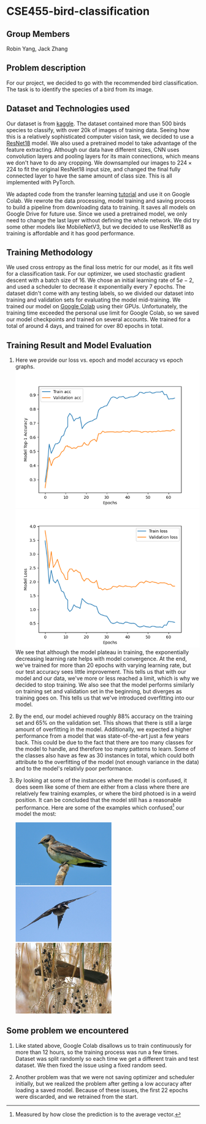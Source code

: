 # CSE455-bird-classification

## Group Members
Robin Yang, Jack Zhang

## Problem description
For our project, we decided to go with the recommended bird classification. The task is to identify the species of a bird from its image.

## Dataset and Technologies used
Our dataset is from [kaggle](https://www.kaggle.com/c/birds-22wi/data). The dataset contained more than 500 birds species to classify, with over 20k of images of training data.
Seeing how this is a relatively sophisticated computer vision task, we decided to use a [ResNet18](https://arxiv.org/abs/1512.03385) model. We also used a pretrained model to take advantage of the feature extracting. Although our data have different sizes, CNN uses convolution layers and pooling layers for its main connections, which means we don't have to do any cropping. We downsampled our images to $224 \times 224$ to fit the original ResNet18 input size, and changed the final fully connected layer to have the same amount of class size. This is all implemented with PyTorch.

We adapted code from the transfer learning [tutorial](https://pytorch.org/tutorials/beginner/transfer_learning_tutorial.html)
and use it on Google Colab. We rewrote the data processing, model training and saving
process to build a pipeline from downloading data to training. It saves all models
on Google Drive for future use. Since we used a pretrained model, we only need
to change the last layer without defining the whole network. We did try some other
models like MobileNetV3, but we decided to use ResNet18 as training is affordable
and it has good performance.

## Training Methodology
We used cross entropy as the final loss metric for our model, as it fits well for a classification task. For our optimizer, we used stochastic gradient descent with a batch size of 16. We chose an initial learning rate of $5e-2$, and used a scheduler to decrease it exponentially every 7 epochs. The dataset didn't come with any testing labels, so we divided our dataset into training and validation sets for evaluating the model mid-training. We trained our model on [Google Colab](https://colab.research.google.com/) using their GPUs. Unfortunately, the training time exceeded the personal use limit for Google Colab, so we saved our model checkpoints and trained on several accounts. We trained for a total of around 4 days, and trained for over 80 epochs in total.

## Training Result and Model Evaluation
1. Here we provide our loss vs. epoch and model accuracy vs epoch graphs.
   ![Epochs vs Accuracy](acc.png)
   ![Epochs vs Loss](loss.png)
   We see that
   although the model plateau in training, the exponentially decreasing learning rate helps
   with model convergence. At the end, we've trained for more than 20 epochs with varying learning
   rate, but our test accuracy sees little improvement. This tells us that with our model and our
   data, we've more or less reached a limit, which is why we decided to stop training. 
   We also see that the model performs similarly on training set
   and validation set in the beginning, but diverges as training goes on. This tells us that
   we've introduced overfitting into our model.

2. By the end, our model achieved roughly 88% accuracy on the training set and 65% on the validation set. This shows that there is
   still a large amount of overfitting in the model. Additionally, we expected a higher performance from a model that
   was state-of-the-art just a few years back. This could be due to the fact that there are too many classes for the model
   to handle, and therefore too many patterns to learn. Some of the classes also have as few as 30 instances in total, which
   could both attribute to the overfitting of the model (not enough variance in the data) and to the model's relativly
   poor performance.
    
3. By looking at some of the instances where the model is confused, it does seem like some of them are either
   from a class where there are relatively few training examples, or where the bird photoed is in a weird
   position. It can be concluded that the model still has a reasonable performance.
   Here are some of the examples which confused[^1] our model the most:

   <img src="sample_bird1.jpg" alt="Example 1" width="250" />
   <img src="sample_bird2.jpg" alt="Example 2" width="250" />
   <img src="sample_bird3.jpg" alt="Example 3" width="250" />

## Some problem we encountered
1. Like stated above, Google Colab disallows us to train continuously for more than 12 hours, so the training process was run a
   few times. Dataset was split randomly so each time we get a different train and test dataset.
   We then fixed the issue using a fixed random seed. 
   
2. Another problem was that we were not saving optimizer and scheduler initially, but we realized the problem after
   getting a low accuracy after loading a saved model. Because of these issues, the first 22 epochs were discarded, and
   we retrained from the start.
   
[^1]: Measured by how close the prediction is to the average vector.
